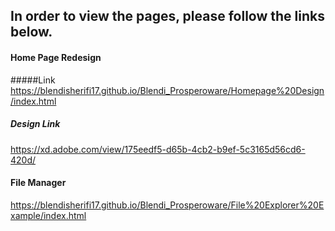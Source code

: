## In order to view the pages, please follow the links below.


#### Home Page Redesign
#####Link
https://blendisherifi17.github.io/Blendi_Prosperoware/Homepage%20Design/index.html

##### Design Link
https://xd.adobe.com/view/175eedf5-d65b-4cb2-b9ef-5c3165d56cd6-420d/


#### File Manager
https://blendisherifi17.github.io/Blendi_Prosperoware/File%20Explorer%20Example/index.html

